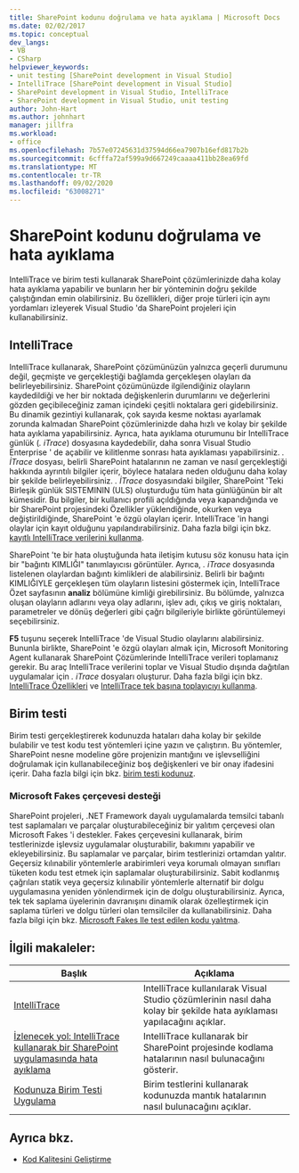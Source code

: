 ```yaml
---
title: SharePoint kodunu doğrulama ve hata ayıklama | Microsoft Docs
ms.date: 02/02/2017
ms.topic: conceptual
dev_langs:
- VB
- CSharp
helpviewer_keywords:
- unit testing [SharePoint development in Visual Studio]
- IntelliTrace [SharePoint development in Visual Studio]
- SharePoint development in Visual Studio, IntelliTrace
- SharePoint development in Visual Studio, unit testing
author: John-Hart
ms.author: johnhart
manager: jillfra
ms.workload:
- office
ms.openlocfilehash: 7b57e07245631d37594d66ea7907b16efd817b2b
ms.sourcegitcommit: 6cfffa72af599a9d667249caaaa411bb28ea69fd
ms.translationtype: MT
ms.contentlocale: tr-TR
ms.lasthandoff: 09/02/2020
ms.locfileid: "63008271"
---
```

# <a name="verify-and-debug-sharepoint-code"></a>SharePoint kodunu doğrulama ve hata ayıklama
IntelliTrace ve birim testi kullanarak SharePoint çözümlerinizde daha kolay hata ayıklama yapabilir ve bunların her bir yönteminin doğru şekilde çalıştığından emin olabilirsiniz. Bu özellikleri, diğer proje türleri için aynı yordamları izleyerek Visual Studio 'da SharePoint projeleri için kullanabilirsiniz.

## <a name="intellitrace"></a>IntelliTrace
IntelliTrace kullanarak, SharePoint çözümünüzün yalnızca geçerli durumunu değil, geçmişte ve gerçekleştiği bağlamda gerçekleşen olayları da belirleyebilirsiniz. SharePoint çözümünüzde ilgilendiğiniz olayların kaydedildiği ve her bir noktada değişkenlerin durumlarını ve değerlerini gözden geçibileceğiniz zaman içindeki çeşitli noktalara geri gidebilirsiniz. Bu dinamik gezintiyi kullanarak, çok sayıda kesme noktası ayarlamak zorunda kalmadan SharePoint çözümlerinizde daha hızlı ve kolay bir şekilde hata ayıklama yapabilirsiniz. Ayrıca, hata ayıklama oturumunu bir IntelliTrace günlük (*. iTrace*) dosyasına kaydedebilir, daha sonra Visual Studio Enterprise ' de açabilir ve kilitlenme sonrası hata ayıklaması yapabilirsiniz. *. İTrace* dosyası, belirli SharePoint hatalarının ne zaman ve nasıl gerçekleştiği hakkında ayrıntılı bilgiler içerir, böylece hatalara neden olduğunu daha kolay bir şekilde belirleyebilirsiniz. *. İTrace* dosyasındaki bilgiler, SharePoint 'Teki Birleşik günlük SISTEMININ (ULS) oluşturduğu tüm hata günlüğünün bir alt kümesidir. Bu bilgiler, bir kullanıcı profili açıldığında veya kapandığında ve bir SharePoint projesindeki Özellikler yüklendiğinde, okurken veya değiştirildiğinde, SharePoint 'e özgü olayları içerir. IntelliTrace 'in hangi olaylar için kayıt olduğunu yapılandırabilirsiniz. Daha fazla bilgi için bkz. [kayıtlı IntelliTrace verilerini kullanma](../debugger/using-saved-intellitrace-data.md).

SharePoint 'te bir hata oluştuğunda hata iletişim kutusu söz konusu hata için bir "bağıntı KIMLIĞI" tanımlayıcısı görüntüler. Ayrıca, *. iTrace* dosyasında listelenen olaylardan bağıntı kimlikleri de alabilirsiniz. Belirli bir bağıntı KIMLIĞIYLE gerçekleşen tüm olayların listesini göstermek için, IntelliTrace Özet sayfasının **analiz** bölümüne kimliği girebilirsiniz. Bu bölümde, yalnızca oluşan olayların adlarını veya olay adlarını, işlev adı, çıkış ve giriş noktaları, parametreler ve dönüş değerleri gibi çağrı bilgileriyle birlikte görüntülemeyi seçebilirsiniz.

**F5** tuşunu seçerek IntelliTrace 'de Visual Studio olaylarını alabilirsiniz. Bununla birlikte, SharePoint 'e özgü olayları almak için, Microsoft Monitoring Agent kullanarak SharePoint Çözümlerinde IntelliTrace verileri toplamanız gerekir. Bu araç IntelliTrace verilerini toplar ve Visual Studio dışında dağıtılan uygulamalar için *. iTrace* dosyaları oluşturur. Daha fazla bilgi için bkz. [IntelliTrace Özellikleri](../debugger/intellitrace-features.md) ve [IntelliTrace tek başına toplayıcıyı kullanma](../debugger/using-the-intellitrace-stand-alone-collector.md).

## <a name="unit-test"></a>Birim testi
Birim testi gerçekleştirerek kodunuzda hataları daha kolay bir şekilde bulabilir ve test kodu test yöntemleri içine yazın ve çalıştırın. Bu yöntemler, SharePoint nesne modeline göre projenizin mantığını ve işlevselliğini doğrulamak için kullanabileceğiniz boş değişkenleri ve bir onay ifadesini içerir. Daha fazla bilgi için bkz. [birim testi kodunuz](../test/unit-test-your-code.md).

### <a name="support-for-microsoft-fakes-framework"></a>Microsoft Fakes çerçevesi desteği
SharePoint projeleri, .NET Framework dayalı uygulamalarda temsilci tabanlı test saplamaları ve parçalar oluşturabileceğiniz bir yalıtım çerçevesi olan Microsoft Fakes 'i destekler. Fakes çerçevesini kullanarak, birim testlerinizde işlevsiz uygulamalar oluşturabilir, bakımını yapabilir ve ekleyebilirsiniz. Bu saplamalar ve parçalar, birim testlerinizi ortamdan yalıtır. Geçersiz kılınabilir yöntemlerle arabirimleri veya korumalı olmayan sınıfları tüketen kodu test etmek için saplamalar oluşturabilirsiniz. Sabit kodlanmış çağrıları statik veya geçersiz kılınabilir yöntemlerle alternatif bir dolgu uygulamasına yeniden yönlendirmek için de dolgu oluşturabilirsiniz. Ayrıca, tek tek saplama üyelerinin davranışını dinamik olarak özelleştirmek için saplama türleri ve dolgu türleri olan temsilciler da kullanabilirsiniz. Daha fazla bilgi için bkz. [Microsoft Fakes Ile test edilen kodu yalıtma](../test/isolating-code-under-test-with-microsoft-fakes.md).

## <a name="related-articles"></a>İlgili makaleler:

|Başlık|Açıklama|
|-----------|-----------------|
|[IntelliTrace](../debugger/intellitrace.md)|IntelliTrace kullanılarak Visual Studio çözümlerinin nasıl daha kolay bir şekilde hata ayıklaması yapılacağını açıklar.|
|[İzlenecek yol: IntelliTrace kullanarak bir SharePoint uygulamasında hata ayıklama](../sharepoint/walkthrough-debugging-a-sharepoint-application-by-using-intellitrace.md)|IntelliTrace kullanarak bir SharePoint projesinde kodlama hatalarının nasıl bulunacağını gösterir.|
|[Kodunuza Birim Testi Uygulama](../test/unit-test-your-code.md)|Birim testlerini kullanarak kodunuzda mantık hatalarının nasıl bulunacağını açıklar.|

## <a name="see-also"></a>Ayrıca bkz.

- [Kod Kalitesini Geliştirme](../test/improve-code-quality.md)